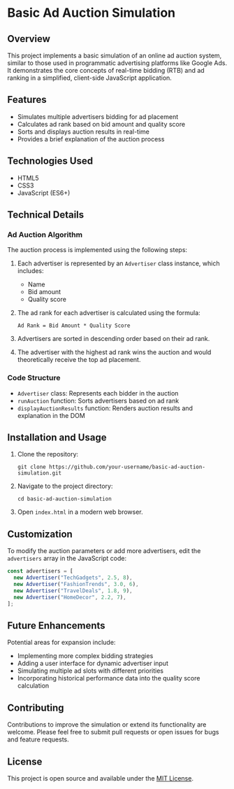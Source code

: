 # Basic Ad Auction Simulation

## Overview

This project implements a basic simulation of an online ad auction system, similar to those used in programmatic advertising platforms like Google Ads. It demonstrates the core concepts of real-time bidding (RTB) and ad ranking in a simplified, client-side JavaScript application.

## Features

- Simulates multiple advertisers bidding for ad placement
- Calculates ad rank based on bid amount and quality score
- Sorts and displays auction results in real-time
- Provides a brief explanation of the auction process

## Technologies Used

- HTML5
- CSS3
- JavaScript (ES6+)

## Technical Details

### Ad Auction Algorithm

The auction process is implemented using the following steps:

1. Each advertiser is represented by an `Advertiser` class instance, which includes:

   - Name
   - Bid amount
   - Quality score

2. The ad rank for each advertiser is calculated using the formula:

   ```
   Ad Rank = Bid Amount * Quality Score
   ```

3. Advertisers are sorted in descending order based on their ad rank.

4. The advertiser with the highest ad rank wins the auction and would theoretically receive the top ad placement.

### Code Structure

- `Advertiser` class: Represents each bidder in the auction
- `runAuction` function: Sorts advertisers based on ad rank
- `displayAuctionResults` function: Renders auction results and explanation in the DOM

## Installation and Usage

1. Clone the repository:

   ```
   git clone https://github.com/your-username/basic-ad-auction-simulation.git
   ```

2. Navigate to the project directory:

   ```
   cd basic-ad-auction-simulation
   ```

3. Open `index.html` in a modern web browser.

## Customization

To modify the auction parameters or add more advertisers, edit the `advertisers` array in the JavaScript code:

```javascript
const advertisers = [
  new Advertiser("TechGadgets", 2.5, 8),
  new Advertiser("FashionTrends", 3.0, 6),
  new Advertiser("TravelDeals", 1.8, 9),
  new Advertiser("HomeDecor", 2.2, 7),
];
```

## Future Enhancements

Potential areas for expansion include:

- Implementing more complex bidding strategies
- Adding a user interface for dynamic advertiser input
- Simulating multiple ad slots with different priorities
- Incorporating historical performance data into the quality score calculation

## Contributing

Contributions to improve the simulation or extend its functionality are welcome. Please feel free to submit pull requests or open issues for bugs and feature requests.

## License

This project is open source and available under the [MIT License](LICENSE).

